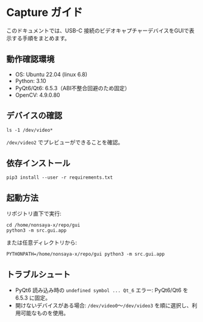 # Capture ガイド

このドキュメントでは、USB-C 接続のビデオキャプチャーデバイスをGUIで表示する手順をまとめます。

## 動作確認環境
- OS: Ubuntu 22.04 (linux 6.8)
- Python: 3.10
- PyQt6/Qt6: 6.5.3（ABI不整合回避のため固定）
- OpenCV: 4.9.0.80

## デバイスの確認
```
ls -1 /dev/video*
```
`/dev/video2` でプレビューができることを確認。

## 依存インストール
```
pip3 install --user -r requirements.txt
```

## 起動方法
リポジトリ直下で実行:
```
cd /home/nonsaya-x/repo/gui
python3 -m src.gui.app
```
または任意ディレクトリから:
```
PYTHONPATH=/home/nonsaya-x/repo/gui python3 -m src.gui.app
```

## トラブルシュート
- PyQt6 読み込み時の `undefined symbol ... Qt_6` エラー: PyQt6/Qt6 を 6.5.3 に固定。
- 開けないデバイスがある場合: `/dev/video0`〜`/dev/video3` を順に選択し、利用可能なものを使用。

